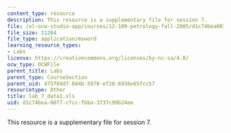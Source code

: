 ```yaml
---
content_type: resource
description: This resource is a supplementary file for session 7.
file: /ol-ocw-studio-app/courses/12-109-petrology-fall-2005/d1c74bea0077cfccfbba3737c99b24ee_lab_7_data1.xls
file_size: 11264
file_type: application/msword
learning_resource_types:
- Labs
license: https://creativecommons.org/licenses/by-nc-sa/4.0/
ocw_type: OCWFile
parent_title: Labs
parent_type: CourseSection
parent_uid: 475f89d7-044b-5978-ef28-6936e65fcc57
resourcetype: Other
title: lab_7_data1.xls
uid: d1c74bea-0077-cfcc-fbba-3737c99b24ee
---
```

This resource is a supplementary file for session 7.